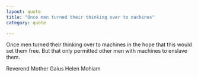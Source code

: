 ```yaml
---
layout: quote
title: "Once men turned their thinking over to machines"
category: quote

---
```


Once men turned their thinking over to machines in the hope that this would set them free. But that only permitted other men with machines to enslave them.

<p>Reverend Mother Gaius Helen Mohiam</p>

